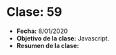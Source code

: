 # Clase: 59

- **Fecha:** 8/01/2020
- **Objetivo de la clase:** Javascript.
- **Resumen de la clase:**
  >

